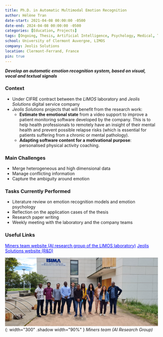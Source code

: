```yaml
---
title: Ph.D. in Automatic Multimodal Emotion Recognition
author: Hélène Tran
date-start: 2021-04-08 00:00:00 -0500
date-end: 2024-04-08 00:00:00 -0500
categories: [Education, Projects]
tags: [Ongoing, Thesis, Artificial Intelligence, Psychology, Medical, Teamwork, Project Management]
school: University of Clermont Auvergne, LIMOS
company: Jeolis Solutions
location: Clermont-Ferrand, France
pin: true
---
```


***Develop an automatic emotion recognition system, based on visual, vocal and textual signals***

### Context 
- Under CIFRE contract between the *LIMOS* laboratory and *Jeolis Solutions* digital service company
- *Jeolis Solutions* projects that will benefit from the research work: 
    - **Estimate the emotional state** from a video support to improve a patient monitoring software developed by the company. This is to help health professionals to remotely have an insight of their mental health and prevent possible relapse risks (which is essential for patients suffering from a chronic or mental pathology).
    - **Adapting software content for a motivational purpose**: personalised physical activity coaching.
 
### Main Challenges
- Merge heterogeneous and high dimensional data
- Manage conflicting information
- Capture the ambiguity around emotion

### Tasks Currently Performed
- Literature review on emotion recognition models and emotion psychology
- Reflection on the application cases of the thesis
- Research paper writing
- Weekly meeting with the laboratory and the company teams

### Useful Links
<a class="post-tag" style="color:Blue" href="https://miners.limos.fr/">Miners team website (AI research group of the LIMOS laboratory)</a>
<a class="post-tag" style="color:Blue" href="https://www.lojelis.com/fr/recherche-developpement-innovation/">Jeolis Solutions website (R&D)</a>

![Shadow Avatar](/assets/img/posts/Miners_team.jpg){: width="300" .shadow width="90%" }
_Miners team (AI Research Group)_
